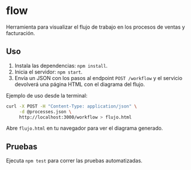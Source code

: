 # flow
Herramienta para visualizar el flujo de trabajo en los procesos de ventas y facturación.

## Uso
1. Instala las dependencias: `npm install`.
2. Inicia el servidor: `npm start`.
3. Envía un JSON con los pasos al endpoint `POST /workflow` y el servicio devolverá una página HTML con el diagrama del flujo.

Ejemplo de uso desde la terminal:

```bash
curl -X POST -H "Content-Type: application/json" \
     -d @processes.json \
     http://localhost:3000/workflow > flujo.html
```

Abre `flujo.html` en tu navegador para ver el diagrama generado.

## Pruebas
Ejecuta `npm test` para correr las pruebas automatizadas.
